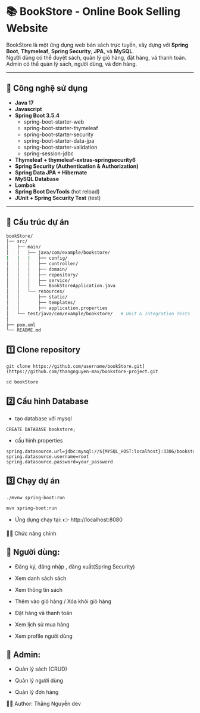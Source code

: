 # 📚 BookStore - Online Book Selling Website

BookStore là một ứng dụng web bán sách trực tuyến, xây dựng với **Spring Boot**, **Thymeleaf**, **Spring Security**, **JPA**, và **MySQL**.  
Người dùng có thể duyệt sách, quản lý giỏ hàng, đặt hàng, và thanh toán. Admin có thể quản lý sách, người dùng, và đơn hàng.

---

## 🚀 Công nghệ sử dụng

- **Java 17**
- **Javascript**
- **Spring Boot 3.5.4**
  - spring-boot-starter-web
  - spring-boot-starter-thymeleaf
  - spring-boot-starter-security
  - spring-boot-starter-data-jpa
  - spring-boot-starter-validation
  - spring-session-jdbc
- **Thymeleaf + thymeleaf-extras-springsecurity6**
- **Spring Security (Authentication & Authorization)**
- **Spring Data JPA + Hibernate**
- **MySQL Database**
- **Lombok**
- **Spring Boot DevTools** (hot reload)
- **JUnit + Spring Security Test** (test)

---

## 📂 Cấu trúc dự án

```bash
bookStore/
│── src/
│   ├── main/
│   │   ├── java/com/example/bookstore/
|   |   |   ├── config/
│   │   │   ├── controller/      
│   │   │   ├── domain/           
│   │   │   ├── repository/       
│   │   │   ├── service/         
│   │   │   └── BookStoreApplication.java
│   │   └── resources/
│   │       ├── static/          
│   │       ├── templates/       
│   │       ├── application.properties 
│   └── test/java/com/example/bookstore/   # Unit & Integration Tests
│
├── pom.xml
└── README.md
```
## 1️⃣ Clone repository
```
git clone https://github.com/username/bookStore.git](https://github.com/thangnguyen-max/bookstore-project.git
```
```
cd bookStore
```
## 2️⃣ Cấu hình Database
- tạo database với mysql
```
CREATE DATABASE bookstore;
```
- cấu hình properties
```
spring.datasource.url=jdbc:mysql://${MYSQL_HOST:localhost}:3306/bookstore
spring.datasource.username=root
spring.datasource.password=your_password
```
## 3️⃣ Chạy dự án
```
./mvnw spring-boot:run
```
```
mvn spring-boot:run
```
- Ứng dụng chạy tại:
👉 http://localhost:8080

🧑‍💻 Chức năng chính 
## 👤 Người dùng:

- Đăng ký, đăng nhập , đăng xuất(Spring Security)

- Xem danh sách sách

- Xem thông tin sách

- Thêm vào giỏ hàng / Xóa khỏi giỏ hàng

- Đặt hàng và thanh toán
  
- Xem lịch sử mua hàng

- Xem profile người dùng

## 🔑 Admin:

- Quản lý sách (CRUD)

- Quản lý người dùng

- Quản lý đơn hàng

👨‍💻 Author: 
Thắng Nguyễn dev




